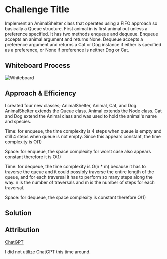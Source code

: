 # Challenge Title
Implement an AnimalShelter class that operates using a FIFO approach so basically a Queue structure. First animal in is first animal out unless  a preference specified. It has two methods enqueue and dequeue. Enqueue accepts an animal argument and returns None. Dequeue accepts a preference argument and returns a Cat or Dog instance if either is specified as a preference, or None if preference is neither Dog or Cat.

## Whiteboard Process
![Whiteboard](/docs/stack_queue_animal_shelter/Whiteboard.png)

## Approach & Efficiency
<!-- What approach did you take? Why? What is the Big O space/time for this approach? -->
I created four new classes; AnimalShelter, Animal, Cat, and Dog. AnimalShelter extends the Queue class. Animal extends the Node class. Cat and Dog extend the Animal class and was used to hold the animal's name and species.

Time: for enqueue, the time complexity is 4 steps when queue is empty and still 4 steps when queue is not empty. Since this appears constant, the time complexity is O(1)

Space: for enqueue, the space complexity for worst case also appears constant therefore it is O(1)

Time: for dequeue, the time complexity is O(n * m) because it has to traverse the queue and it could possibly traverse the entire length of the queue, and for each traversal it has to perform so many steps along the way. n is the number of traversals and m is the number of steps for each traversal.

Space: for dequeue, the space complexity is constant therefore O(1)

## Solution
<!-- Show how to run your code, and examples of it in action -->


## Attribution
[ChatGPT](https://chat.openai.com/c/bb30f64c-9ca8-40dc-b8c6-aee601cc3b73)

I did not utilize ChatGPT this time around.
